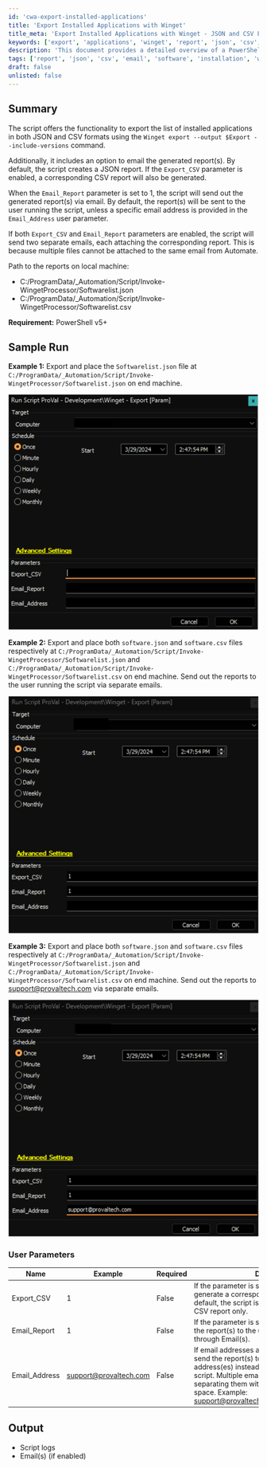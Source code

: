 ```yaml
---
id: 'cwa-export-installed-applications'
title: 'Export Installed Applications with Winget'
title_meta: 'Export Installed Applications with Winget - JSON and CSV Formats'
keywords: ['export', 'applications', 'winget', 'report', 'json', 'csv', 'email']
description: 'This document provides a detailed overview of a PowerShell script that exports the list of installed applications in JSON and CSV formats using the Winget command. It also includes functionality to email the generated reports to specified addresses, with options to customize the output format and recipients.'
tags: ['report', 'json', 'csv', 'email', 'software', 'installation', 'windows']
draft: false
unlisted: false
---
```

## Summary

The script offers the functionality to export the list of installed applications in both JSON and CSV formats using the `Winget export --output $Export --include-versions` command.

Additionally, it includes an option to email the generated report(s). By default, the script creates a JSON report. If the `Export_CSV` parameter is enabled, a corresponding CSV report will also be generated.

When the `Email_Report` parameter is set to 1, the script will send out the generated report(s) via email. By default, the report(s) will be sent to the user running the script, unless a specific email address is provided in the `Email_Address` user parameter.

If both `Export_CSV` and `Email_Report` parameters are enabled, the script will send two separate emails, each attaching the corresponding report. This is because multiple files cannot be attached to the same email from Automate.

Path to the reports on local machine:
- C:/ProgramData/_Automation/Script/Invoke-WingetProcessor/Softwarelist.json
- C:/ProgramData/_Automation/Script/Invoke-WingetProcessor/Softwarelist.csv

**Requirement:** PowerShell v5+

## Sample Run

**Example 1:** Export and place the `Softwarelist.json` file at `C:/ProgramData/_Automation/Script/Invoke-WingetProcessor/Softwarelist.json` on end machine.

![Example 1](../../../static/img/Winget---Export-Param/image_1.png)

**Example 2:** Export and place both `software.json` and `software.csv` files respectively at `C:/ProgramData/_Automation/Script/Invoke-WingetProcessor/Softwarelist.json` and `C:/ProgramData/_Automation/Script/Invoke-WingetProcessor/Softwarelist.csv` on end machine. Send out the reports to the user running the script via separate emails.

![Example 2](../../../static/img/Winget---Export-Param/image_2.png)

**Example 3:** Export and place both `software.json` and `software.csv` files respectively at `C:/ProgramData/_Automation/Script/Invoke-WingetProcessor/Softwarelist.json` and `C:/ProgramData/_Automation/Script/Invoke-WingetProcessor/Softwarelist.csv` on end machine. Send out the reports to [support@provaltech.com](mailto:support@provaltech.com) via separate emails.

![Example 3](../../../static/img/Winget---Export-Param/image_3.png)

### User Parameters

| Name            | Example                                         | Required | Description                                                                                                                                                                                                                                                |
|-----------------|-------------------------------------------------|----------|------------------------------------------------------------------------------------------------------------------------------------------------------------------------------------------------------------------------------------------------------------|
| Export_CSV      | 1                                               | False    | If the parameter is set to 1, the script will generate a corresponding CSV report as well. By default, the script is configured to generate a CSV report only.                                                                                          |
| Email_Report     | 1                                               | False    | If the parameter is set to 1, the script will send the report(s) to the user running the script through Email(s).                                                                                                                                      |
| Email_Address   | [support@provaltech.com](mailto:support@provaltech.com) | False    | If email addresses are provided, the script will send the report(s) to the specified email address(es) instead of the user running the script. Multiple email addresses can be set by separating them with a semicolon ';' without any space. Example: [support@provaltech.com](mailto:support@provaltech.com);[Alerts@provaltech.com](mailto:Alerts@provaltech.com) |

## Output

- Script logs
- Email(s) (if enabled)




